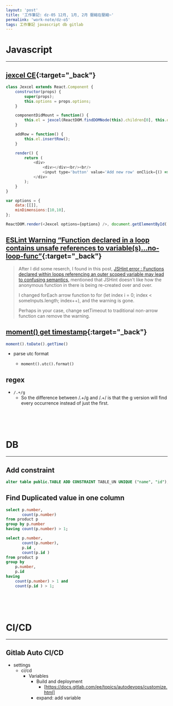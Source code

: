 ```yaml
---
layout: 'post'
title: '工作筆記: dz-05 12月, 1月, 2月 壓縮在壓縮~'
permalink: 'work-note/dz-o5'
tags: 工作筆記 javascript db gitlab
---
```


# Javascript
---

## [jexcel CE](https://bossanova.uk/jspreadsheet/v3/examples/react){:target="_back"}

~~~javascript
class Jexcel extends React.Component {
    constructor(props) {
        super(props);
        this.options = props.options;
    }

    componentDidMount = function() {
        this.el = jexcel(ReactDOM.findDOMNode(this).children[0], this.options);
    }

    addRow = function() {
        this.el.insertRow();
    }

    render() {
        return (
            <div>
                <div></div><br/><br/>
                <input type='button' value='Add new row' onClick={() => this.addRow()}></input>
            </div>
        );
    }
}

var options = {
    data:[[]],
    minDimensions:[10,10],
};

ReactDOM.render(<Jexcel options={options} />, document.getElementById('spreadsheet'))
~~~

## [ESLint Warning “Function declared in a loop contains unsafe references to variable(s)…no-loop-func”](https://stackoverflow.com/questions/58816244/debugging-eslint-warning-function-declared-in-a-loop-contains-unsafe-reference){:target="_back"}

> After I did some reserch, I found in this post, [JSHint error : Functions declared within loops referencing an outer scoped variable may lead to confusing semantics,](https://stackoverflow.com/questions/46538640/jshint-error-functions-declared-within-loops-referencing-an-outer-scoped-varia) mentioned that JSHint doesn't like how the anonymous function in there is being re-created over and over.
>
> I changed forEach arrow function to for (let index i = 0; index < someInputs.length; index++), and the warning is gone.
>
>Perhaps in your case, change setTimeout to traditional non-arrow function can remove the warning.

## [moment() get timestamp](https://stackoverflow.com/questions/25734743/how-to-return-the-current-timestamp-with-moment-js){:target="_back"}

~~~javascript
moment().toDate().getTime()
~~~

- parse utc format 

   - `moment().utc().format()`

## regex

- `/.+/g`
   - So the difference between /.+/g and /.+/ is that the g version will find every occurrence instead of just the first.


<br/>
<br/>
<br/>

# DB
---

## Add constraint

~~~sql
alter table public.TABLE ADD CONSTRAINT TABLE_UN UNIQUE ("name", "id");
~~~

## Find Duplicated value in one column

~~~sql
select p.number,
       count(p.number)
from product p
group by p.number
having count(p.number) > 1;
~~~

~~~sql
select p.number,
       count(p.number),
       p.id ,
       count(p.id )
from product p
group by 
    p.number,
    p.id 
having 
    count(p.number) > 1 and 
    count(p.id ) > 1;
~~~


<br/>
<br/>
<br/>

# CI/CD
---


## Gitlab Auto CI/CD

- settings 
   - ci/cd 
      - Variables
         - Build and deployment
             - [https://docs.gitlab.com/ee/topics/autodevops/customize.html]
         - expand: add variable